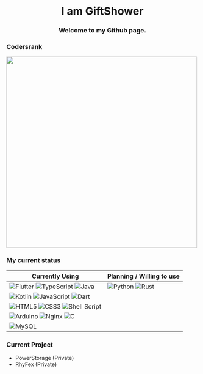 <h1 align="center">I am GiftShower</h1>
<h3 align="center">Welcome to my Github page.</h3>

### Codersrank
<a href="https://profile.codersrank.io/user/giftshower/">
  <img src="https://cr-ss-service.azurewebsites.net/api/ScreenShot?widget=summary&username=giftshower&badges=2&branding=false" width="500px" />
</a>

### My current status

| Currently Using | Planning / Willing to use |
|-----------------|---------------------------|
| <img alt="Flutter" src ="https://img.shields.io/badge/Flutter-02569B.svg?&style=for-the-badge&logo=Flutter&logoColor=White"/> ![TypeScript](https://img.shields.io/badge/typescript-%23007ACC.svg?style=for-the-badge&logo=typescript&logoColor=white) ![Java](https://img.shields.io/badge/java-%23ED8B00.svg?style=for-the-badge&logo=java&logoColor=white)| ![Python](https://img.shields.io/badge/python-3670A0?style=for-the-badge&logo=python&logoColor=ffdd54) ![Rust](https://img.shields.io/badge/rust-%23000000.svg?style=for-the-badge&logo=rust&logoColor=white) |
| ![Kotlin](https://img.shields.io/badge/kotlin-%230095D5.svg?style=for-the-badge&logo=kotlin&logoColor=white) ![JavaScript](https://img.shields.io/badge/javascript-%23323330.svg?style=for-the-badge&logo=javascript&logoColor=%23F7DF1E) ![Dart](https://img.shields.io/badge/dart-%230175C2.svg?style=for-the-badge&logo=dart&logoColor=white) |  |
| ![HTML5](https://img.shields.io/badge/html5-%23E34F26.svg?style=for-the-badge&logo=html5&logoColor=white) ![CSS3](https://img.shields.io/badge/css3-%231572B6.svg?style=for-the-badge&logo=css3&logoColor=white) ![Shell Script](https://img.shields.io/badge/shell_script-%23121011.svg?style=for-the-badge&logo=gnu-bash&logoColor=white) | |
| ![Arduino](https://img.shields.io/badge/-Arduino-00979D?style=for-the-badge&logo=Arduino&logoColor=white) ![Nginx](https://img.shields.io/badge/nginx-%23009639.svg?style=for-the-badge&logo=nginx&logoColor=white) ![C](https://img.shields.io/badge/c-%2300599C.svg?style=for-the-badge&logo=c&logoColor=white) | |
| ![MySQL](https://img.shields.io/badge/mysql-%2300f.svg?style=for-the-badge&logo=mysql&logoColor=white) |

### Current Project

- PowerStorage (Private)
- RhyFex (Private)
